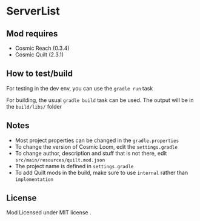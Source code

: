 # ServerList

## Mod requires
- Cosmic Reach (0.3.4)
- Cosmic Quilt (2.3.1)

## How to test/build
For testing in the dev env, you can use the `gradle run` task

For building, the usual `gradle build` task can be used. The output will be in the `build/libs/` folder

## Notes
- Most project properties can be changed in the `gradle.properties`
- To change the version of Cosmic Loom, edit the `settings.gradle`
- To change author, description and stuff that is not there, edit `src/main/resources/quilt.mod.json`
- The project name is defined in `settings.gradle`
- To add Quilt mods in the build, make sure to use `internal` rather than `implementation`

## License
Mod Licensed under MIT license .